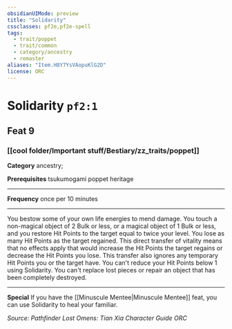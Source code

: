 ```yaml
---
obsidianUIMode: preview
title: "Solidarity"
cssclasses: pf2e,pf2e-spell
tags:
  - trait/poppet
  - trait/common
  - category/ancestry
  - remaster
aliases: "Item.H8Y7YsVAopuKlG2D"
license: ORC
---
```

# Solidarity `pf2:1`
## Feat 9
### [[cool folder/Important stuff/Bestiary/zz_traits/poppet]]

**Category** ancestry; 



**Prerequisites** tsukumogami poppet heritage
* * *
**Frequency** once per 10 minutes

* * *

You bestow some of your own life energies to mend damage. You touch a non-magical object of 2 Bulk or less, or a magical object of 1 Bulk or less, and you restore Hit Points to the target equal to twice your level. You lose as many Hit Points as the target regained. This direct transfer of vitality means that no effects apply that would increase the Hit Points the target regains or decrease the Hit Points you lose. This transfer also ignores any temporary Hit Points you or the target have. You can't reduce your Hit Points below 1 using Solidarity. You can't replace lost pieces or repair an object that has been completely destroyed.

* * *

**Special** If you have the [[Minuscule Mentee|Minuscule Mentee]] feat, you can use Solidarity to heal your familiar.

*Source: Pathfinder Lost Omens: Tian Xia Character Guide*
*ORC*